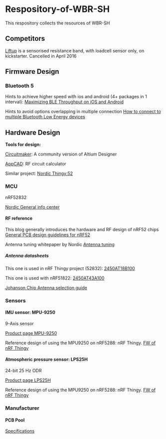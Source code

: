 
# Respository-of-WBR-SH
This respository collects the resources of WBR-SH 


## Competitors 
[Liftup](https://www.kickstarter.com/projects/getliftup/liftup-a-modern-resistance-band-that-tracks-your-w/description)
is a sensorised resistance band, with loadcell sensor only, on kickstarter. Cancelled in April 2016

## Firmware Design

### Bluetooth 5

Hints to achieve higher speed with ios and android (4+ packages in 1 interval):
[Maximizing BLE Throughput on iOS and Android](https://punchthrough.com/blog/posts/maximizing-ble-throughput-on-ios-and-android)

Hints to avoid options overlapping in multiple connection 
[How to connect to multiple Bluetooth Low Energy devices](https://stackoverflow.com/questions/21237093/android-4-3-how-to-connect-to-multiple-bluetooth-low-energy-devices)

## Hardware Design

**Tools for design:**

[Circuitmaker](https://circuitmaker.com/): A community version of Altium Designer

[AppCAD](http://www.hp.woodshot.com/): RF circuit calculator

Similar project: [Nordic Thingy:52](https://www.nordicsemi.com/eng/Products/Nordic-Thingy-52)


### MCU 
nRF52832

[Nordic General info center](https://infocenter.nordicsemi.com/index.jsp)

#### RF reference
This blog generally introduces the hardware and RF design of nRF52 chips
[General PCB design guidelines for nRF52](https://devzone.nordicsemi.com/blogs/870/general-pcb-design-guidelines-for-nrf52/)

Antenna tuning whitepaper by Nordic 
[Antenna tuning](http://infocenter.nordicsemi.com/pdf/nwp_017.pdf)

##### Antenna datasheets

This one is used in nRF Thingy project (52832):
[2450AT18B100](https://www.johansontechnology.com/datasheets/antennas/2450AT18B100.pdf)

This one is used with nRF51822:
[2450AT43A100](https://www.johansontechnology.com/datasheets/antennas/2450AT43A100.pdf)

[Johanson Chip Antenna selection guide](https://www.johansontechnology.com/downloads/chip-antenna-selection-guide.pdf)

### Sensors
#### IMU sensor: MPU-9250
9-Axis sensor

[Product page MPU-9250](https://www.invensense.com/products/motion-tracking/9-axis/mpu-9250/)

Reference design of using the MPU9250 on nRF5288: nRF Thingy.
[FW of nRF Thingy](https://github.com/NordicSemiconductor/Nordic-Thingy52-FW)

#### Atmospheric pressure sensor: LPS25H
24-bit 25 Hz ODR

[Product page LPS25H](http://www.st.com/en/mems-and-sensors/lps25h.html)

Reference design of using the MPU9250 on nRF5288: nRF Thingy.
[FW of nRF Thingy](https://github.com/NordicSemiconductor/Nordic-Thingy52-FW)

### Manufacturer

#### PCB Pool
[Specifications](http://www.pcb-specification.com/uk)
